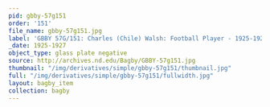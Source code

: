 ```yaml
---
pid: gbby-57g151
order: '151'
file_name: gbby-57g151.jpg
label: 'GBBY 57G/151: Charles (Chile) Walsh: Football Player - 1925-1927'
_date: 1925-1927
object_type: glass plate negative
source: http://archives.nd.edu/Bagby/GBBY-57g151.jpg
thumbnail: "/img/derivatives/simple/gbby-57g151/thumbnail.jpg"
full: "/img/derivatives/simple/gbby-57g151/fullwidth.jpg"
layout: bagby_item
collection: bagby
---
```


